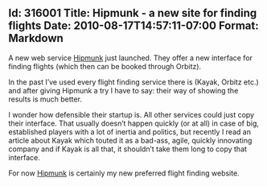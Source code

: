 Id: 316001
Title: Hipmunk - a new site for finding flights
Date: 2010-08-17T14:57:11-07:00
Format: Markdown
--------------
A new web service [Hipmunk](http://www.hipmunk.com/) just launched. They
offer a new interface for finding flights (which then can be booked
through Orbitz).

In the past I’ve used every flight finding service there is (Kayak,
Orbitz etc.) and after giving Hipmunk a try I have to say: their way of
showing the results is much better.

I wonder how defensible their startup is. All other services could just
copy their interface. That usually doesn’t happen quickly (or at all) in
case of big, established players with a lot of inertia and politics, but
recently I read an article about Kayak which touted it as a bad-ass,
agile, quickly innovating company and if Kayak is all that, it shouldn’t
take them long to copy that interface.

For now [Hipmunk](http://www.hipmunk.com/) is certainly my new preferred
flight finding website.
